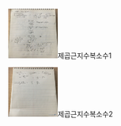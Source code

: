 

<img width="100" height="100" src ="../img/제곱근지수복소수1.jpg">제곱근지수복소수1</img>


<img width="100" height="100" src ="../img/제곱근지수복소수2.jpg">제곱근지수복소수2</img>
